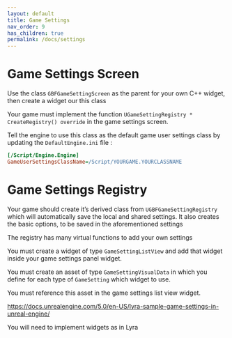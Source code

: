 ```yaml
---
layout: default
title: Game Settings
nav_order: 9
has_children: true
permalink: /docs/settings
---
```


# Game Settings Screen

Use the class `GBFGameSettingScreen` as the parent for your own C++ widget, then create a widget our this class

Your game must implement the function `UGameSettingRegistry * CreateRegistry() override` in the game settings screen.

Tell the engine to use this class as the default game user settings class by updating the `DefaultEngine.ini` file :

```ini
[/Script/Engine.Engine]
GameUserSettingsClassName=/Script/YOURGAME.YOURCLASSNAME
```

# Game Settings Registry

Your game should create it’s derived class from `UGBFGameSettingRegistry` which will automatically save the local and shared settings. It also creates the basic options, to be saved in the aforementioned settings

The registry has many virtual functions to add your own settings

You must create a widget of type `GameSettingListView` and add that widget inside your game settings panel widget.

You must create an asset of type `GameSettingVisualData` in which you define for each type of `GameSetting` which widget to use.

You must reference this asset in the game settings list view widget.

https://docs.unrealengine.com/5.0/en-US/lyra-sample-game-settings-in-unreal-engine/

You will need to implement widgets as in Lyra